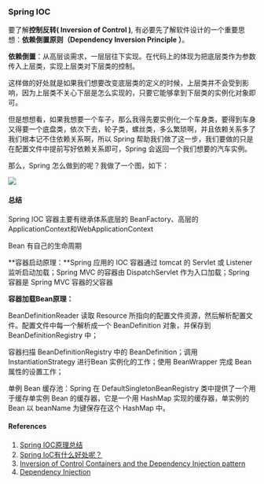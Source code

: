 ### Spring IOC

 

要了解**控制反转( Inversion of Control )**, 有必要先了解软件设计的一个重要思想：**依赖倒置原则（Dependency Inversion Principle ）**。

**依赖倒置**：从高层谈需求，一层层往下实现。在代码上的体现为把底层类作为参数传入上层类，实现上层类对下层类的控制。

这样做的好处就是如果我们想要改变底层类的定义的时候，上层类并不会受到影响，因为上层类不关心下层是怎么实现的，只要它能够拿到下层类的实例化对象即可。

但是想想看，如果我想要一个车子，那么我得先要实例化一个车身类，要得到车身又得要一个底盘类，依次下去，轮子类，螺丝类，多么繁琐啊，并且依赖关系多了我们根本记不住依赖关系啊，所以 Spring 帮助我们做了这一步，我们要做的只是在配置文件中提前写好依赖关系即可，Spring 会返回一个我们想要的汽车实例。

那么，Spring 怎么做到的呢？我做了一个图，如下：

![](https://github.com/Lisanaaa/Nebulas-Learn/blob/master/image/Spring-Bean-Create.png)



#### 总结

Spring IOC 容器主要有继承体系底层的 BeanFactory、高层的ApplicationContext和WebApplicationContext

Bean 有自己的生命周期

**容器启动原理：**Spring 应用的 IOC 容器通过 tomcat 的 Servlet 或 Listener 监听启动加载；Spring MVC 的容器由 DispatchServlet 作为入口加载；Spring 容器是 Spring MVC 容器的父容器

**容器加载Bean原理：**

BeanDefinitionReader 读取 Resource 所指向的配置文件资源，然后解析配置文件。配置文件中每一个解析成一个 BeanDefinition 对象，并保存到 BeanDefinitionRegistry 中；

容器扫描 BeanDefinitionRegistry 中的 BeanDefinition；调用 InstantiationStrategy 进行Bean 实例化的工作；使用 BeanWrapper 完成 Bean 属性的设置工作；

单例 Bean 缓存池：Spring 在 DefaultSingletonBeanRegistry 类中提供了一个用于缓存单实例 Bean 的缓存器，它是一个用 HashMap 实现的缓存器，单实例的 Bean 以 beanName 为键保存在这个 HashMap 中。

 

 #### References

1. [Spring IOC原理总结](https://www.jianshu.com/p/9fe5a3c25ab6)
2. [Spring IoC有什么好处呢？](https://www.zhihu.com/question/23277575)
3. [Inversion of Control Containers and the Dependency Injection pattern](https://martinfowler.com/articles/injection.html)
4. [Dependency Injection](https://en.wikipedia.org/wiki/Dependency_injection)

 

 

 

